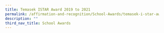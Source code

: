 ```yaml
---
title: Temasek ISTAR Award 2019 to 2021
permalink: /affirmation-and-recognition/School-Awards/temasek-i-star-award-2019-to-2021
description: ""
third_nav_title: School Awards
---
```

